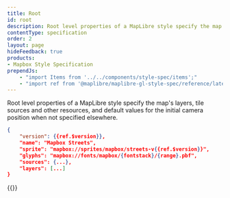 ```yaml
---
title: Root
id: root
description: Root level properties of a MapLibre style specify the map's layers, tile sources and other resources, and default values for the initial camera position when not specified elsewhere.
contentType: specification
order: 2
layout: page
hideFeedback: true
products:
- Mapbox Style Specification
prependJs:
    - "import Items from '../../components/style-spec/items';"
    - "import ref from '@maplibre/maplibre-gl-style-spec/reference/latest';"
---
```


Root level properties of a MapLibre style specify the map's layers, tile sources and other resources, and default values for the initial camera position when not specified elsewhere.

```json
{
    "version": {{ref.$version}},
    "name": "Mapbox Streets",
    "sprite": "mapbox://sprites/mapbox/streets-v{{ref.$version}}",
    "glyphs": "mapbox://fonts/mapbox/{fontstack}/{range}.pbf",
    "sources": {...},
    "layers": [...]
}
```

<!--
START GENERATED CONTENT:
Content in this section is generated directly using the MapLibre Style
Specification. To update any content displayed in this section, make edits to:
https://github.com/maplibre/maplibre-gl-js/blob/main/src/style-spec/reference/v8.json.
-->
{{<Items headingLevel='2' entry={ref.$root} />}}
<!-- END GENERATED CONTENT -->
